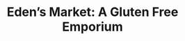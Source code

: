 ---
title: "Eden’s Market: A Gluten Free Emporium"
url: /pittsburgh/edens-market-a-gluten-free-emporium/
shop: convenience
---
